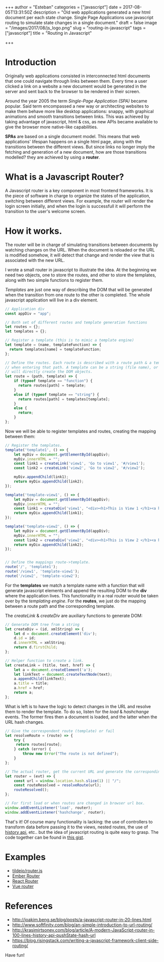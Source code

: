 +++
author = "Esteban"
categories = ["javascript"]
date = 2017-08-05T13:31:50Z
description = "Old web applications generated a new html document per each state change. Single Page Applications use javascript routing to simulate state changes in a single document."
draft = false
image = "/images/2017/08/js_logo.png"
slug = "routing-in-javascript"
tags = ["javascript"]
title = "Routing in Javascript"

+++


# Introduction

Originally web applications consisted in interconnected html documents that one could navigate through links between them. Every time a user clicked a link on a website a new  document would be generated in the server and sent back to the browser to be rendered in their screen.

Around the year 2005 the term *Single-Page Application (SPA)* became popular. Said term encompassed a new way or architecting websites to make them behave more like desktop applications: snappy, with graphical animations and smooth transitions between links.
This was achieved by taking advantage of javascript, html & css, as new APIs became available to give the browser more native-like capabilities.

**SPAs** are based on a single document model. This means that web applications' lifespan happens on a single html page, along with the transitions between the different views. But since links no longer imply the fetching and generation of a new document, how are those transitions modelled? they are achieved by using a **router**.


# What is a Javascript Router?

A Javascript router is a key component in most frontend frameworks. It is the piece of software in charge to organize the states of the application, switching between different views. For example, the router will render the login screen initially, and when the login is successfull it will perform the transition to the user's welcome screen.


# How it works.

The router will be in charge of simulating transitions between documents by watching changes on the URL. When the document is reloaded or the URL is modified somehow, it will detect that change and render the view that is associated with the new URL.  

I wrote a small router in javascript to illustrate the idea. At the beginning we need two objects, one to store the routes, and other to store the templates, along with two simple functions to register them.

*Templates* are just one way of describing the DOM that will be generated when the transition from one route to the other is completed. The whole javascript application will live in a div element.

```javascript
// Application div
const appDiv = "app";

// Both set of different routes and template generation functions
let routes = {};
let templates = {};

// Register a template (this is to mimic a template engine)
let template = (name, templateFunction) => {
  return templates[name] = templateFunction;
};

// Define the routes. Each route is described with a route path & a template to render
// when entering that path. A template can be a string (file name), or a function that
// will directly create the DOM objects.
let route = (path, template) => {
    if (typeof template == "function") {
      return routes[path] = template;
    }
    else if (typeof template == "string") {
      return routes[path] = templates[template];
    }
    else {
      return;
    }
};
```

Now we will be able to register templates and routes, creating the mapping between them:

```javascript
// Register the templates.
template('template1', () => {
    let myDiv = document.getElementById(appDiv);
    myDiv.innerHTML = "";
    const link1 = createLink('view1', 'Go to view1', '#/view1');
    const link2 = createLink('view2', 'Go to view2', '#/view2');

    myDiv.appendChild(link1);
    return myDiv.appendChild(link2);
});

template('template-view1', () => {
    let myDiv = document.getElementById(appDiv);
    myDiv.innerHTML = "";
    const link1 = createDiv('view1', "<div><h1>This is View 1 </h1><a href='#/'>Go Back to Index</a></div>");
    return myDiv.appendChild(link1);
});

template('template-view2', () => {
    let myDiv = document.getElementById(appDiv);
    myDiv.innerHTML = "";
    const link2 = createDiv('view2', "<div><h1>This is View 2 </h1><a href='#/'>Go Back to Index</a></div>");
    return myDiv.appendChild(link2);
});


// Define the mappings route->template.
route('/', 'template1');
route('/view1', 'template-view1');
route('/view2', 'template-view2');
```

For the **templates** we match a template name with a function that will generate javascript elements and append the resulting DOM to the **div** where the application lives. This functionality in a real router would be taken over by the *templating engine*. For the **routes**, we just do the mapping between a route path and the corresponding template.

The *createLink* & *createDiv* are auxiliary functions to generate DOM:

```javascript
// Generate DOM tree from a string
let createDiv = (id, xmlString) => {
    let d = document.createElement('div');
    d.id = id;
    d.innerHTML = xmlString;
    return d.firstChild;
};

// Helper function to create a link.
let createLink = (title, text, href) => {
    let a = document.createElement('a');
    let linkText = document.createTextNode(text);
    a.appendChild(linkText);
    a.title = title;
    a.href = href;
    return a;
};
```

What is left is to have the logic to detect changes in the URL and resolve them to render the template. To do so, listen for the *load* & *hashchange* events. The former fires then a document is loaded, and the latter when the URL hash changes.

```javascript
// Give the correspondent route (template) or fail
let resolveRoute = (route) => {
    try {
     return routes[route];
    } catch (error) {
        throw new Error("The route is not defined");
    }
};

// The actual router, get the current URL and generate the corresponding template
let router = (evt) => {
    const url = window.location.hash.slice(1) || "/";
    const routeResolved = resolveRoute(url);
    routeResolved();
};

// For first load or when routes are changed in browser url box.
window.addEventListener('load', router);
window.addEventListener('hashchange', router);
```

That's it! Of course many functionality is lacking: the use of controllers to transform data before passing it to the views, nested routes, the use of [history api](https://developer.mozilla.org/en-US/docs/Web/API/History_API), etc.. but the idea of javascript routing is quite easy to grasp. The code together can be found in [this gist](https://gist.github.com/fr0gs/133127ce31d73e7010ef19db874c319b).


# Examples

  * [tildeio/router.js](https://github.com/tildeio/router.js/)
  * [Ember Router](https://guides.emberjs.com/v2.14.0/routing/)
  * [React Router](https://github.com/ReactTraining/react-router)
  * [Vue router](https://github.com/vuejs/vue-router)

# References

  * http://joakim.beng.se/blog/posts/a-javascript-router-in-20-lines.html
  * http://www.softfinity.com/blog/an-simple-introduction-to-url-routing/
  * http://krasimirtsonev.com/blog/article/A-modern-JavaScript-router-in-100-lines-history-api-pushState-hash-url
  * https://blog.risingstack.com/writing-a-javascript-framework-client-side-routing/


Have fun!

